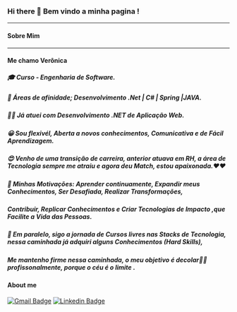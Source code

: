 ### Hi there 👋  Bem vindo a minha pagina !
_____________________________________
#### Sobre Mim
_____________________________________
####   Me chamo Verônica
#####  🎓 Curso -  Engenharia de Software.
#####  🚀 Áreas de afinidade; Desenvolvimento .Net | C# | Spring |JAVA.
#####  👩‍🔬 Já atuei com Desenvolvimento .NET de Aplicação Web.
#####  😀 Sou flexivél, Aberta a novos conhecimentos, Comunicativa e de Fácil Aprendizagem.
#####  😍 Venho de uma transição de carreira, anterior atuava em RH, a área de Tecnologia sempre me atraiu e agora deu Match, estou apaixonada.❤❤
#####  💯 Minhas Motivações: Aprender continuamente, Expandir meus Conhecimentos, Ser Desafiada, Realizar Transformações,
#####  Contribuir, Replicar Conhecimentos e Criar Tecnologias de Impacto ,que Facilite a Vida das Pessoas.
#####  📘 Em paralelo, sigo a jornada de Cursos livres nas Stacks de Tecnologia, nessa caminhada já adquiri alguns Conhecimentos (Hard Skills), 
#####     Me mantenho firme nessa caminhada, o meu objetivo é decolar🚀🚀 profissonalmente, porque o céu é o limite .

#### About me
[![Gmail Badge](https://img.shields.io/badge/-Gmail-c14438?style=flat-square&logo=Gmail&logoColor=white&link=mailto:silvaverborges@gamil.com)](mailto:silvaverborges@gmail.com)
[![Linkedin Badge](https://img.shields.io/badge/-LinkedIn-blue?style=flat-square&logo=Linkedin&logoColor=white&link=https://www.linkedin.com/in/ver%C3%B4nica-borges-da-silva-b0b595204/)](https://www.linkedin.com/in/ver%C3%B4nica-borges-da-silva-b0b595204/)
 









